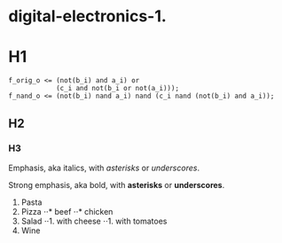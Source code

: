 # digital-electronics-1.
# H1
    f_orig_o <= (not(b_i) and a_i) or
                (c_i and not(b_i or not(a_i)));
    f_nand_o <= (not(b_i) nand a_i) nand (c_i nand (not(b_i) and a_i)); 
## H2
### H3

Emphasis, aka italics, with *asterisks* or _underscores_.

Strong emphasis, aka bold, with **asterisks** or __underscores__.

1. Pasta
2. Pizza
⋅⋅* beef
⋅⋅* chicken
3. Salad
⋅⋅1. with cheese 
⋅⋅1. with tomatoes
4. Wine
